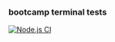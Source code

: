 ### bootcamp terminal tests
[![Node.js CI](https://github.com/vincenthleko/bootcamp-terminal-tests/actions/workflows/main.yml/badge.svg)](https://github.com/vincenthleko/bootcamp-terminal-tests/actions/workflows/main.yml)
